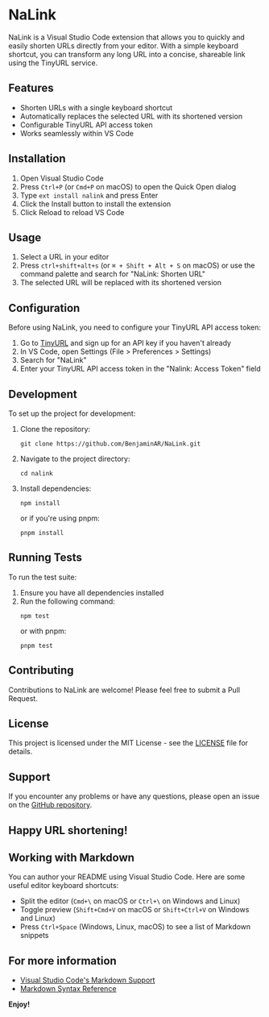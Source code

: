 # NaLink

NaLink is a Visual Studio Code extension that allows you to quickly and easily shorten URLs directly from your editor. With a simple keyboard shortcut, you can transform any long URL into a concise, shareable link using the TinyURL service.

## Features

- Shorten URLs with a single keyboard shortcut
- Automatically replaces the selected URL with its shortened version
- Configurable TinyURL API access token
- Works seamlessly within VS Code

## Installation

1. Open Visual Studio Code
2. Press `Ctrl+P` (or `Cmd+P` on macOS) to open the Quick Open dialog
3. Type `ext install nalink` and press Enter
4. Click the Install button to install the extension
5. Click Reload to reload VS Code

## Usage

1. Select a URL in your editor
2. Press `ctrl+shift+alt+s` (or `⌘ + Shift + Alt + S` on macOS) or use the command palette and search for "NaLink: Shorten URL"
3. The selected URL will be replaced with its shortened version

## Configuration

Before using NaLink, you need to configure your TinyURL API access token:

1. Go to [TinyURL](https://tinyurl.com/app) and sign up for an API key if you haven't already
2. In VS Code, open Settings (File > Preferences > Settings)
3. Search for "NaLink"
4. Enter your TinyURL API access token in the "Nalink: Access Token" field

## Development

To set up the project for development:

1. Clone the repository:
   ```
   git clone https://github.com/BenjaminAR/NaLink.git
   ```
2. Navigate to the project directory:
   ```
   cd nalink
   ```
3. Install dependencies:
   ```
   npm install
   ```
   or if you're using pnpm:
   ```
   pnpm install
   ```

## Running Tests

To run the test suite:

1. Ensure you have all dependencies installed
2. Run the following command:
   ```
   npm test
   ```
   or with pnpm:
   ```
   pnpm test
   ```

## Contributing

Contributions to NaLink are welcome! Please feel free to submit a Pull Request.

## License

This project is licensed under the MIT License - see the [LICENSE](LICENSE) file for details.

## Support

If you encounter any problems or have any questions, please open an issue on the [GitHub repository](https://github.com/yourusername/nalink/issues).

Happy URL shortening!
---

## Working with Markdown

You can author your README using Visual Studio Code.  Here are some useful editor keyboard shortcuts:

* Split the editor (`Cmd+\` on macOS or `Ctrl+\` on Windows and Linux)
* Toggle preview (`Shift+Cmd+V` on macOS or `Shift+Ctrl+V` on Windows and Linux)
* Press `Ctrl+Space` (Windows, Linux, macOS) to see a list of Markdown snippets

## For more information

* [Visual Studio Code's Markdown Support](http://code.visualstudio.com/docs/languages/markdown)
* [Markdown Syntax Reference](https://help.github.com/articles/markdown-basics/)

**Enjoy!**
